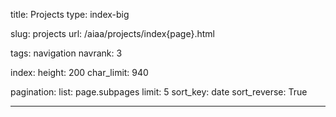 title: Projects
type: index-big

slug: projects
url: /aiaa/projects/index{page}.html

tags: navigation
navrank: 3

index:
    height: 200
    char_limit: 940

pagination:
    list: page.subpages
    limit: 5
    sort_key: date
    sort_reverse: True

---
